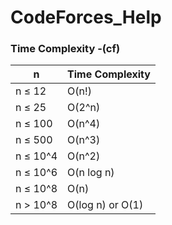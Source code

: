 # CodeForces_Help

### Time Complexity -(cf)
| n         | Time Complexity       |
|-----------|-----------------------|
| n ≤ 12    | O(n!)                  |
| n ≤ 25    | O(2^n)                 |
| n ≤ 100   | O(n^4)                 |
| n ≤ 500   | O(n^3)                 |
| n ≤ 10^4  | O(n^2)                 |
| n ≤ 10^6  | O(n log n)            |
| n ≤ 10^8  | O(n)                   |
| n > 10^8  | O(log n) or O(1)       |
